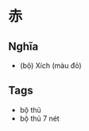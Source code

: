 # 赤

## Nghĩa
* (bộ) Xích (màu đỏ)

## Tags
* bộ thủ
* bộ thủ 7 nét

<script>window.HANZI_FIELD='赤';</script>
